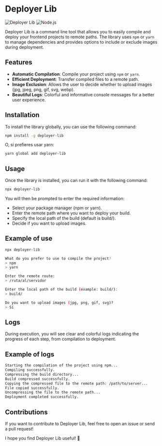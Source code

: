 # Deployer Lib

![Deployer Lib](https://img.shields.io/badge/Deployer%20Lib-v2.0.2-blue.svg) ![Node.js](https://img.shields.io/badge/Node.js-v20.10.0-brightgreen.svg)

Deployer Lib is a command line tool that allows you to easily compile and deploy your frontend projects to remote paths. The library uses `npm` or `yarn` to manage dependencies and provides options to include or exclude images during deployment.

## Features

- **Automatic Compilation**: Compile your project using `npm` or `yarn`.
- **Efficient Deployment**: Transfer compiled files to a remote path.
- **Image Exclusion**: Allows the user to decide whether to upload images (jpg, jpeg, png, gif, svg, webp).
- **Beautiful Logs**: Colorful and informative console messages for a better user experience.

## Installation

To install the library globally, you can use the following command:

```bash
npm install -g deployer-lib
```

O, si prefieres usar yarn:

```bash
yarn global add deployer-lib
```
## Usage
Once the library is installed, you can run it with the following command:

```bash
npx deployer-lib
```

You will then be prompted to enter the required information:

- Select your package manager (npm or yarn).
- Enter the remote path where you want to deploy your build.
- Specify the local path of the build (default is build/).
- Decide if you want to upload images.

## Example of use

```bash
npx deployer-lib
```

```bash
What do you prefer to use to compile the project? 
> npm 
> yarn

Enter the remote route:
> /ruta/al/servidor

Enter the local path of the build (example: build/): 
> build/

Do you want to upload images (jpg, png, gif, svg)? 
> Sí
```

## Logs
During execution, you will see clear and colorful logs indicating the progress of each step, from compilation to deployment.

## Example of logs

```bash
Starting the compilation of the project using npm...
Compiling successfully.
Compressing the build directory...
Build compressed successfully.
Copying the compressed file to the remote path: /path/to/server...
File copied successfully.
Uncompressing the file to the remote path...
Deployment completed successfully.
```

## Contributions
If you want to contribute to Deployer Lib, feel free to open an issue or send a pull request!

I hope you find Deployer Lib useful! 🚀